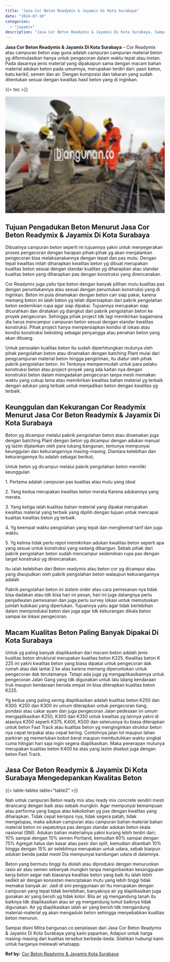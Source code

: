 ```yaml
---
title: "Jasa Cor Beton Readymix & Jayamix Di Kota Surabaya"
date: "2024-07-10"
categories: 
  - "jayamix"
description: "Jasa Cor Beton Readymix & Jayamix Di Kota Surabaya. Sampai disini Mitra bangunan.co penjelasan dari Jasa Cor Beton Readymix & Jayamix Di Kota Surabaya yang k..."
---
```


**Jasa Cor Beton Readymix & Jayamix Di Kota Surabaya** – Cor Readymix atau campuran beton siap guna adalah campuran campuran material beton yg diformulasikan hanya untuk pengecoran dalam waktu tepat atau instan. Pada dasarnya jenis material yang dipakaipun sama dengan macam bahan material adukan beton pada umumnya, merupakan terdiri dari: pasir beton, batu kerikil, semen dan air. Dengan komposisi dan takaran yang sudah ditentukan sesuai dengan kwalitas hasil beton yang di inginkan.

{{< toc >}}

![Jasa Cor Beton Readymix & Jayamix Di Kota Surabaya](/images/jasa-cor-readymix-30.png)

## Tujuan Pengadukan Beton Menurut Jasa Cor Beton Readymix & Jayamix Di Kota Surabaya

Dibuatnya campuran beton seperti ini tujuannya yakni untuk menyegerakan proses pengecoran dengan harapan pihak-pihak yg akan menjalankan pengecoran bisa melaksanakannya dengan tepat dan pas mutu. Dengan tepat kwalitas inilah diharapkan kwalitas beton yg dibuat merupakan kualitas beton sesuai dengan standar kualitas yg diharapkan atau standar kualitas beton yang diharapkan pas dengan konstruksi yang direncanakan.

Cor Readymix juga yaitu tipe beton dengan banyak pilihan mutu kualitas pas dengan peruntukannya atau sesuai dengan peruntukan konstruksi yang di inginkan. Beton ini pula dinamakan dengan beton cair siap pakai, karena memang beton ini ialah beton yg telah dipersiapkan dari pabrik pengolahan beton sedemikian rupa agar siap dipakai. Tujuannya merupakan siap dicurahkan dan diratakan yg diangkut dari pabrik pengolahan beton ke proyek pengecoran. Sehingga pihak project tdk lagi memikirkan bagaimana dia harus mencampur campuran beton sesuai dengan standar kwalitas konstruksi. Pihak project hanya mempersiapkan kondisi di lokasi atau kondisi konstruksi bekisting sebagai penyangga atau penahan beton yang akan dituang.

Untuk persoalan kualitas beton itu sudah diperhitungkan mutunya oleh pihak pengolahan beton atau dinamakan dengan batching Plant mulai dari pengcampuran material beton hingga pengiriman, itu diatur oleh pihak pabrik pengolahan beton. Ini Tentunya mempermudah untuk para pelaku konstruksi beton atau project-proyek yang ada kaitan nya dengan konstruksi beton dalam mengadakan pengecoran tanpa mesti memakan waktu yang cukup lama atau memikirkan kwalitas bahan material yg terbaik dengan adukan yang terbaik untuk menjadikan beton dengan kwalitas yg terbaik.

## Keunggulan dan Kekurangan Cor Readymix Menurut Jasa Cor Beton Readymix & Jayamix Di Kota Surabaya

Beton yg dicampur melalui pabrik pengolahan beton atau dinamakan juga dengan batching Plant dengan beton yg dicampur dengan adukan manual yg lazim dijalankan oleh para tukang bangunan, tentunya mempunyai keunggulan dan kekurangannya masing-masing. Diantara kelebihan dan kekurangannya Itu adalah sebagai berikut;

Untuk beton yg dicampur melalui pabrik pengolahan beton memiliki keunggulan

1\. Pertama adalah campuran pas kualitas atau mutu yang ideal

2\. Yang kedua merupakan kwalitas beton merata Karena adukannya yang merata.

3\. Yang ketiga ialah kualitas bahan material yang dipakai merupakan kwalitas material yang terbaik yang dipilih dengan tujuan untuk mencapai kualitas kwalitas beton yg terbaik.

4\. Yg keempat waktu pengolahan yang tepat dan menghemat tarif dan juga waktu.

5\. Yg kelima tidak perlu repot memikirkan adukan kwalitas beton seperti apa yang sesuai untuk konstruksi yang sedang dibangun. Sebab pihak dari pabrik pengolahan beton sudah mencampur sedemikian rupa pas dengan target konstruksi yg direncanakan.

Itu ialah kelebihan dari Beton readymix atau beton cor yg dicampur atau yang diwujudkan oleh pabrik pengolahan beton walaupun kekurangannya adalah

Pabrik pengolahan beton ini sistem order atau cara pemesanan nya tidak bisa dadakan atau tdk bisa hari ini pesan, hari ini juga datangnya perlu penjadwalan pemesanan dan juga perlu survey lokasi untuk memutuskan jumlah kubikasi yang diperlukan. Tujuannya yaitu agar tidak berlebihan dalam memproduksi beton dan juga agar tdk kekurangan dikala beton sampai ke lokasi pengecoran.

## Macam Kualitas Beton Paling Banyak Dipakai Di Kota Surabaya

Untuk yg paling banyak diaplikasikan dari macam beton adalah jenis kualitas beton struktural merupakan kualitas beton K225. Kwalitas beton K 225 ini yakni kwalitas beton yang biasa dipakai untuk pengecoran dak rumah atau dak lantai 2 ke atas karena memang diperuntukan untuk pengecoran dak terutamanya. Tetapi ada juga yg mengaplikasikannya untuk pengecoran Jalan Gang yang tdk digunakan untuk lalu lalang kendaraan truk maupun kendaraan beroda empat ini bisa diterapkan kualitas beton K225.

Yg kedua yang paling sering diaplikasikan adalah kualitas beton K250 dan K300. K250 dan K300 ini umum diterapkan untuk pengecoran tiang, pondasi atau cakar ayam dan juga pengecoran Jalan pedesaan ini umum mengaplikasikan K250, K300 dan K350 untuk kwalitas yg lainnya yakni di atasnya K350 seperti K375, K400, K500 dan seterusnya itu biasa diterapkan untuk beton Fast Track atau kualitas beton yg menginginkan struktur beton nya cepat terpakai atau cepat kering. Contohnya jalan tol maupun lahan parkiran yg memerlukan bobot berat maupun membutuhkan waktu singkat cuma hitngan hari saja ingin segera diaplikasikan. Maka penerapan mutunya merupakan kualitas beton K400 ke atas yang lazim disebut juga dengan beton Fast Track.

## Jasa Cor Beton Readymix & Jayamix Di Kota Surabaya Mengedepankan Kwalitas Beton

{{< table-tables table="table2" >}}

Nah untuk campuran Beton ready mix atau ready mix concrete sendiri mesti dirancang dengan baik atau sebaik mungkin. Agar mempunyai kemampuan atau performa yang bagus atau kekokohan yg pas dengan kwalitas yang diharapkan. Tidak cepat keropos nya, tidak segera patah, tidak mengelupas, maka adukan campuran atau campuran bahan material bahan material beton ini sepatutnya pas dengan standar adukan beton skala nasional (SNI). Adukan bahan materialnya yakni kurang lebih terdiri dari; 10% sampai dengan 15% semen Portland, kemudian 60% sampai dengan 75% Agregat halus dan kasar atau pasir dan split, kemudian ditambah 10% hingga dengan 15% air selebihnya merupakan untuk udara, sebab biarpun adukan benda padat mesti Dia mempunyai kandungan udara di dalamnya.

Beton yang bermutu tinggi itu diolah atau diproduksi dengan menurunkan rasio air atau semen sebanyak mungkin tanpa mengorbankan kesanggupan kerja beton segar nah biasanya kwalitas beton yang baik itu ialah lebih sedikit air dengan konsisten menciptakan mutu yang lebih tinggi tidak memakai banyak air. Jadi di sini penggunaan air Itu merupakan dengan campuran yang tepat tidak berlebihan, banyaknya air yg diaplikasikan juga gunakan air yang bersih yg tidak kotor. Bila air yg mengandung tanah itu baiknya tdk diaplikasikan atau air yg mengandung lumut baiknya tidak digunakan. Air yg diaplikasikan ialah air yang bersih tdk mengandung material-material yg akan mengaduki beton sehingga menyebabkan kualitas beton menurun.

Sampai disini Mitra bangunan.co penjelasan dari Jasa Cor Beton Readymix & Jayamix Di Kota Surabaya yang kami paparkan, Adapun untuk harga masing-masing dari kualitas tersebut berbeda-beda. Silahkan hubungi kami untuk harganya melewati whatsapp.

**Ref by:** [Cor Beton Readymix & Jayamix Kota Surabaya](https://id.wikipedia.org/wiki/Cor)
